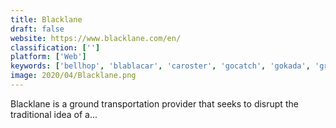 ```yaml
---
title: Blacklane
draft: false 
website: https://www.blacklane.com/en/
classification: ['']
platform: ['Web']
keywords: ['bellhop', 'blablacar', 'caroster', 'gocatch', 'gokada', 'grab', 'hopintaxi', 'is_there_uber_in?', 'lyft', 'ola_cabs', 'ola_electric', 'spaceship', 'stretch', 'taxi.eu', 'taxify', 'uber', 'uber_bus', 'weshare', 'yandex.taxi', 'jicabs']
image: 2020/04/Blacklane.png
---
```

Blacklane is a ground transportation provider that seeks to disrupt the traditional idea of a...